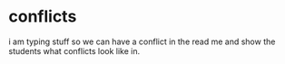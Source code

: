 # conflicts
i am typing stuff so we can have a conflict in the read me and show the students what conflicts look like in.